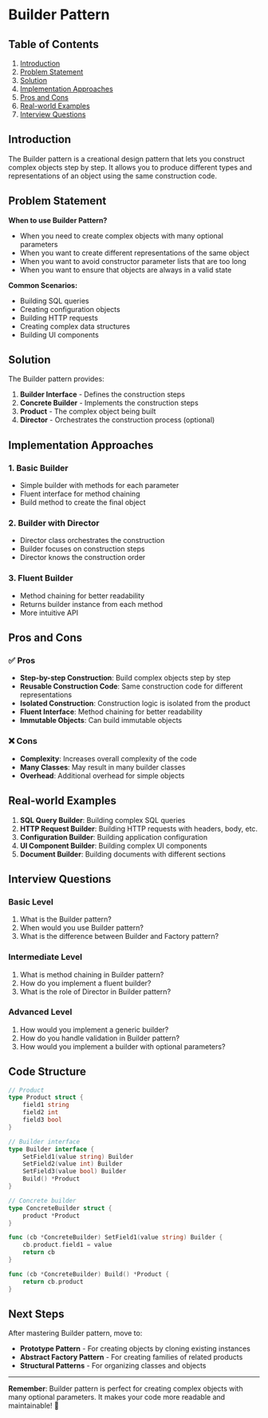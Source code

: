 # Builder Pattern

## Table of Contents
1. [Introduction](#introduction)
2. [Problem Statement](#problem-statement)
3. [Solution](#solution)
4. [Implementation Approaches](#implementation-approaches)
5. [Pros and Cons](#pros-and-cons)
6. [Real-world Examples](#real-world-examples)
7. [Interview Questions](#interview-questions)

## Introduction

The Builder pattern is a creational design pattern that lets you construct complex objects step by step. It allows you to produce different types and representations of an object using the same construction code.

## Problem Statement

**When to use Builder Pattern?**
- When you need to create complex objects with many optional parameters
- When you want to create different representations of the same object
- When you want to avoid constructor parameter lists that are too long
- When you want to ensure that objects are always in a valid state

**Common Scenarios:**
- Building SQL queries
- Creating configuration objects
- Building HTTP requests
- Creating complex data structures
- Building UI components

## Solution

The Builder pattern provides:
1. **Builder Interface** - Defines the construction steps
2. **Concrete Builder** - Implements the construction steps
3. **Product** - The complex object being built
4. **Director** - Orchestrates the construction process (optional)

## Implementation Approaches

### 1. Basic Builder
- Simple builder with methods for each parameter
- Fluent interface for method chaining
- Build method to create the final object

### 2. Builder with Director
- Director class orchestrates the construction
- Builder focuses on construction steps
- Director knows the construction order

### 3. Fluent Builder
- Method chaining for better readability
- Returns builder instance from each method
- More intuitive API

## Pros and Cons

### ✅ Pros
- **Step-by-step Construction**: Build complex objects step by step
- **Reusable Construction Code**: Same construction code for different representations
- **Isolated Construction**: Construction logic is isolated from the product
- **Fluent Interface**: Method chaining for better readability
- **Immutable Objects**: Can build immutable objects

### ❌ Cons
- **Complexity**: Increases overall complexity of the code
- **Many Classes**: May result in many builder classes
- **Overhead**: Additional overhead for simple objects

## Real-world Examples

1. **SQL Query Builder**: Building complex SQL queries
2. **HTTP Request Builder**: Building HTTP requests with headers, body, etc.
3. **Configuration Builder**: Building application configuration
4. **UI Component Builder**: Building complex UI components
5. **Document Builder**: Building documents with different sections

## Interview Questions

### Basic Level
1. What is the Builder pattern?
2. When would you use Builder pattern?
3. What is the difference between Builder and Factory pattern?

### Intermediate Level
1. What is method chaining in Builder pattern?
2. How do you implement a fluent builder?
3. What is the role of Director in Builder pattern?

### Advanced Level
1. How would you implement a generic builder?
2. How do you handle validation in Builder pattern?
3. How would you implement a builder with optional parameters?

## Code Structure

```go
// Product
type Product struct {
    field1 string
    field2 int
    field3 bool
}

// Builder interface
type Builder interface {
    SetField1(value string) Builder
    SetField2(value int) Builder
    SetField3(value bool) Builder
    Build() *Product
}

// Concrete builder
type ConcreteBuilder struct {
    product *Product
}

func (cb *ConcreteBuilder) SetField1(value string) Builder {
    cb.product.field1 = value
    return cb
}

func (cb *ConcreteBuilder) Build() *Product {
    return cb.product
}
```

## Next Steps

After mastering Builder pattern, move to:
- **Prototype Pattern** - For creating objects by cloning existing instances
- **Abstract Factory Pattern** - For creating families of related products
- **Structural Patterns** - For organizing classes and objects

---

**Remember**: Builder pattern is perfect for creating complex objects with many optional parameters. It makes your code more readable and maintainable! 🚀

